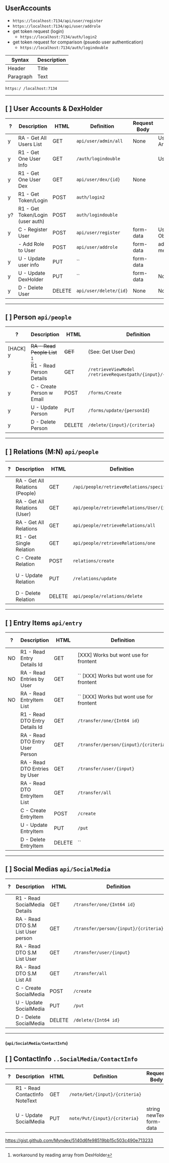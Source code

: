 UserAccounts
-----
- `https://localhost:7134/api/user/register`
- `https://localhost:7134/api/user/addrole`
- get token request (login)
  - `https://localhost:7134/auth/login2`
- get token request for comparison (psuedo user authentication)
  - `https://localhost:7134/auth/logindouble`




| Syntax    | Description |
| --------- | ----------- |
| Header    | Title       |
| Paragraph | Text        |


`https:/
/localhost:7134`

--------

[ ] User Accounts & DexHolder
-------
|  ?     | Description                      | HTML   | Definition               | Request Body | Response Body        |
| ---    | ----------------------           | ----   | ------------------------ | ------------ | -------------------- |
|  y     | RA - Get All Users List          | GET    | `api/user/admin/all`     |   None       |  UserListVM Array |
|   y    | R1 - Get One User Info           | GET    | `/auth/logindouble`      |              | User object      |
|   y    | R1 - Get One User Dex            | GET    | `api/user/dex/{id}`      |    None      |                  |
|   y    | R1 - Get Token/Login             | POST   | `auth/login2`            |              |                  |
|   y?   | R1 - Get Token/Login (user auth) | POST   | `auth/logindouble`       |              |                  |
|  y     | C  - Register User               | POST   | `api/user/register`      |  form-data | UserDexHolder Object |
|        |    - Add Role to User            | POST   | `api/user/addrole`       |   form-data | added role message   |
|    y   | U - Update user info             | PUT    | ``                       |  form-data |               |
|    y   | U - Update DexHolder             | PUT    | ``                       | form-data | None |
|    y   | D - Delete User                  | DELETE | `api/user/delete/{id}`      | None         | None |



--------

[ ] Person `api/people`
-------
|  ?     | Description                      | HTML   | Definition                                                     | Request Body           | Response Body      |
| -------| -------------------------------- | ------ | -----------------------------------------------------------    | -------                | ----------------   |
| [HACK]  y | ~~RA - Read People List~~ [^1]   | ~~GET~~ |    (See: Get User Dex)                                        |   --                   |    --              |
|   y    | R1 - Read Person Details         | GET    | `/retrieveViewModel` `/retrieveRequestpath/{input}/{criteria}` | PersonRequest bodyData | PersonDetail       |
|    y   | C  - Create Person w Email       | POST   | `/forms/Create`                                                | NewPersonVM formData   | Person Object      |
|   y    | U - Update Person                | PUT    | `/forms/update/{personId}`                                     | EditPersonFullVM form-data | None           |
|    y   | D - Delete Person                | DELETE | `/delete/{input}/{criteria}`                                   |    None               | None                |


[^1]: workaround by reading array from DexHolder


--------

[ ] Relations (M:N) `api/people`
-------
|  ?     | Description                      | HTML   | Definition               | Request Body | Response Body        |
| ------ | -------------------------------- | ------ |  ---------------------------- | ------------- | ------------- |
|        | RA - Get All Relations (People)  | GET    | `/api/people/retrieveRelations/specific` | RelationRequest  | RelationVM Array   |
|        | RA - Get All Relations (User)    | GET    | `api/people/retrieveRelations/User/{id}` | None               |  RelationVM Array |
|        | RA - Get All Relations           | GET    | `api/people/retrieveRelations/all`       | None                |  RelationVM Array |
|        | R1 - Get Single Relation         | GET    | `api/people/retrieveRelations/one`       | RelationRequest     |  RelationVM |
|        | C - Create Relation              | POST   | `relations/create`                       | RelationReq formdata |  RelationVM | 
|        | U - Update Relation              | PUT    | `/relations/update`                      | Relationship-RequestUpdate form-data | None |
|        | D - Delete Relation              | DELETE | `api/people/relations/delete`            |      | None |

--------


[ ] Entry Items `api/entry`
-------
|  ?     | Description                      | HTML   | Definition                           | Request Body | Response Body        |
| ------ | -------------------------------- | ------ | -----------------------------        | -------------  |  ------------- |
|  NO    | R1 - Read Entry Details  Id      | GET    |        [XXX] Works but wont use   for frontent    | EntryItem Object      |
|  NO    | RA - Read Entries by User        | GET    | ``      [XXX] Works but wont use  for frontent    |       [XXX]     | Array of EntryItem |
|  NO    | RA - Read EntryItem List         | GET    | ``      [XXX]  Works but wont use  for frontent   |     [XXX]       | Array of EntryItem |
|        | R1 - Read DTO Entry Details  Id  | GET    | ` /transfer/one/{Int64 id}          ` |                 | EntryItem Object      |
|        | RA - Read DTO Entry User Person  | GET    | `/transfer/person/{input}/{criteria}` |                 | EntryItem Object      |
|        | RA - Read DTO Entries by User    | GET    | `/transfer/user/{input}`              |                 | Array of EntryItem |
|        | RA - Read DTO EntryItem List     | GET    | ` /transfer/all                     ` |                 | Array of EntryItem |
|        | C  - Create EntryItem            | POST   | `/create`                                   |  EntryItemVM form-data |  EntryItem Object |
|        | U  - Update EntryItem            | PUT    | `/put`                                |  EntryItemVM form-data | None |
|        | D  - Delete EntryItem            | DELETE | ``                                   |                 | None |

--------


[ ] Social Medias `api/SocialMedia`
-------
|  ?     | Description                        | HTML   | Definition                            | Request Body | Response Body        |
| ------ | --------------------------------   | ------ | ------------------------------        | -------------  |  ------------- |
|        | R1 - Read SocialMedia Details      | GET    | `/transfer/one/{Int64 id}          `  |                 |  SocialMedia Object |
|        | RA - Read DTO S.M List User person | GET    | `/transfer/person/{input}/{criteria}` |                 |  Array of SocialMedia |
|        | RA - Read DTO S.M List User        | GET    | `/transfer/user/{input}`              |                 |  Array of SocialMedia |
|        | RA - Read DTO S.M List All         | GET    | `/transfer/all                     `  |                 |  Array of SocialMedia |
|        | C  - Create SocialMedia            | POST   | `/create`                             |  SocialMediaVM form-data |  SocialMedia Object |
|        | U  - Update SocialMedia            | PUT    | `/put`                                |  SocialMediaVM form-data | None |
|        | D  - Delete SocialMedia            | DELETE | `/delete/{Int64 id}                `  |                | None |


--------


### <sub>(`api/SocialMedia/ContactInfo`)</sub>
## [ ] ContactInfo `..SocialMedia/ContactInfo`

| ?      | Description                        | HTML   | Definition                            | Request Body            | Response Body        |
| ------ | ---------------------------------- | ------ | ------------------------------------- | ----------------------- | -------------------- |
|        | R1 - Read ContactInfo NoteText     | GET    | `/note/Get/{input}/{criteria}     `  |                         | SocialMedia Object   |
|        | U  - Update SocialMedia            | PUT    | `note/Put/{input}/{criteria} `       | string newText form-data | None                 |








https://gist.github.com/Myndex/5140d6fe98519bb15c503c490e713233